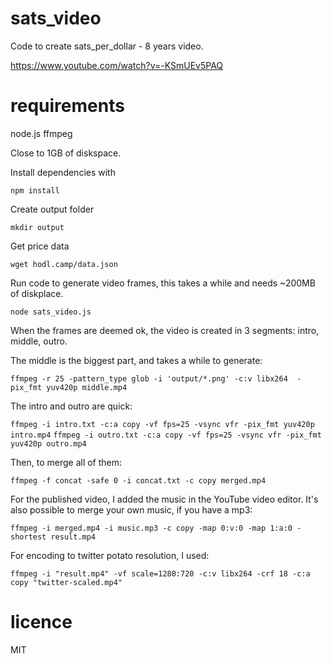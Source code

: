 # sats_video

Code to create sats_per_dollar - 8 years video.

https://www.youtube.com/watch?v=-KSmUEv5PAQ

# requirements

node.js
ffmpeg

Close to 1GB of diskspace.

Install dependencies with

`npm install`

Create output folder

`mkdir output`

Get price data

`wget hodl.camp/data.json`

Run code to generate video frames, this takes a while and needs ~200MB of diskplace.

`node sats_video.js`

When the frames are deemed ok, the video is created in 3 segments: intro, middle, outro.

The middle is the biggest part, and takes a while to generate:

`ffmpeg -r 25 -pattern_type glob -i 'output/*.png' -c:v libx264  -pix_fmt yuv420p middle.mp4`

The intro and outro are quick:

`ffmpeg -i intro.txt -c:a copy -vf fps=25 -vsync vfr -pix_fmt yuv420p intro.mp4`
`ffmpeg -i outro.txt -c:a copy -vf fps=25 -vsync vfr -pix_fmt yuv420p outro.mp4`

Then, to merge all of them:

`ffmpeg -f concat -safe 0 -i concat.txt -c copy merged.mp4`

For the published video, I added the music in the YouTube video editor. It's also possible to merge your own music, if you have a mp3:

`ffmpeg -i merged.mp4 -i music.mp3 -c copy -map 0:v:0 -map 1:a:0 -shortest result.mp4`

For encoding to twitter potato resolution, I used:

`ffmpeg -i "result.mp4" -vf scale=1280:720 -c:v libx264 -crf 18 -c:a copy "twitter-scaled.mp4"`

# licence

MIT